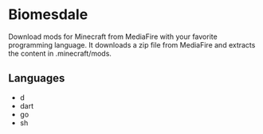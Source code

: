 # Biomesdale

Download mods for Minecraft from MediaFire with your favorite programming language.
It downloads a zip file from MediaFire and extracts the content in .minecraft/mods.

## Languages

- d
- dart
- go
- sh

